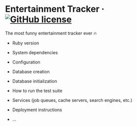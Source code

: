 # Entertainment Tracker &middot; [![GitHub license](https://img.shields.io/badge/license-MIT-blue.svg)](https://github.com/andredarcie/tracker/LICENSE)

The most funny entertainment tracker ever 🔥

* Ruby version

* System dependencies

* Configuration

* Database creation

* Database initialization

* How to run the test suite

* Services (job queues, cache servers, search engines, etc.)

* Deployment instructions

* ...
